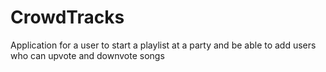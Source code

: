 # CrowdTracks
Application for a user to start a playlist at a party and be able to add users who can upvote and downvote songs
